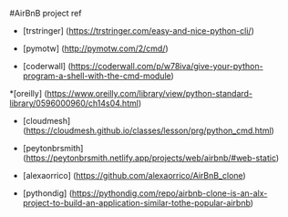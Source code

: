 #AirBnB project ref

* [trstringer] (https://trstringer.com/easy-and-nice-python-cli/)

* [pymotw] (http://pymotw.com/2/cmd/)

* [coderwall] (https://coderwall.com/p/w78iva/give-your-python-program-a-shell-with-the-cmd-module)

*[oreilly] (https://www.oreilly.com/library/view/python-standard-library/0596000960/ch14s04.html)

* [cloudmesh] (https://cloudmesh.github.io/classes/lesson/prg/python_cmd.html)

* [peytonbrsmith] (https://peytonbrsmith.netlify.app/projects/web/airbnb/#web-static)

* [alexaorrico] (https://github.com/alexaorrico/AirBnB_clone)

* [pythondig] (https://pythondig.com/repo/airbnb-clone-is-an-alx-project-to-build-an-application-similar-tothe-popular-airbnb)

